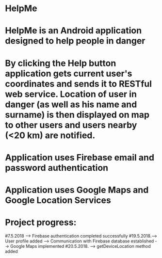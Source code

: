 # HelpMe

# HelpMe is an Android application designed to help people in danger
# By clicking the Help button application gets current user's coordinates and sends it to RESTful web service. Location of user in danger (as well as his name and surname) is then displayed on map to other users and users nearby (<20 km) are notified. 

# Application uses Firebase email and password authentication
# Application uses Google Maps and Google Location Services 

# Project progress:
  #7.5.2018 --> Firebase authentication completed successfully
  #19.5.2018.--> User profile added 
             --> Communication with Firebase database established
             --> Google Maps implemented
  #20.5.2018. --> getDeviceLocation method added
